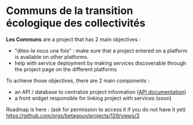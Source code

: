 # Communs de la transition écologique des collectivités


**Les Communs** are a project that has 2 main objectives :

- "dites-le nous une fois" : make sure that a project entered on a platform is available on other platforms. 
- help with service deployment by making services discoverable through the project page on the different platforms

To achieve those objectives, there are 2 main components :

- an API / database to centralize project information  ([API documentation](api/README.md))
- a front widget responsible for linking project with services (soon)

Roadmap is here : (ask for permission to access it if you do not have it yet) https://github.com/orgs/betagouv/projects/129/views/2

